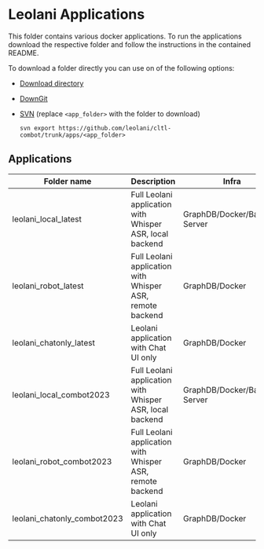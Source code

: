 # Leolani Applications

This folder contains various docker applications. To run the applications download the respective folder and follow
the instructions in the contained README.

To download a folder directly you can use on of the following options: 

* [Download directory](https://download-directory.github.io/)
* [DownGit](https://minhaskamal.github.io/DownGit/#/home)
* [SVN](https://subversion.apache.org/packages.html) (replace `<app_folder>` with the folder to download)

      svn export https://github.com/leolani/cltl-combot/trunk/apps/<app_folder>

## Applications

| Folder name                 | Description                                                | Infra                         | Docker image              |
|-----------------------------|------------------------------------------------------------|-------------------------------|---------------------------|
| leolani_local_latest        | Full Leolani application with Whisper ASR, local backend   | GraphDB/Docker/Backend Server | numblr/leolani:latest     |
| leolani_robot_latest        | Full Leolani application with Whisper ASR, remote backend  | GraphDB/Docker                | numblr/leolani:latest     |
| leolani_chatonly_latest     | Leolani application with Chat UI only                      | GraphDB/Docker                | numblr/leolani:latest     |
| leolani_local_combot2023    | Full Leolani application with Whisper ASR, local backend   | GraphDB/Docker/Backend Server | numblr/leolani:combot2023 |
| leolani_robot_combot2023    | Full Leolani application with Whisper ASR, remote backend  | GraphDB/Docker                | numblr/leolani:combot2023 |
| leolani_chatonly_combot2023 | Leolani application with Chat UI only                      | GraphDB/Docker                | numblr/leolani:combot2023 |
